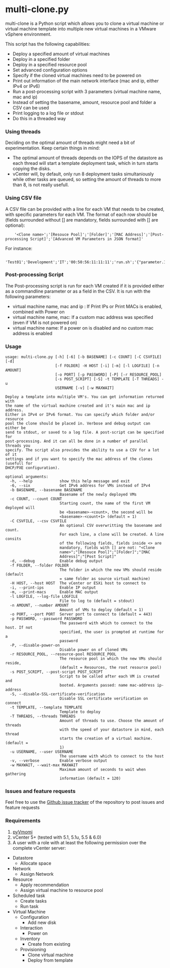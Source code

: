 multi-clone.py
==============
multi-clone is a Python script which allows you to clone a virtual machine or virtual machine template into multiple new virtual machines in a VMware vSphere environment. 

This script has the following capabilities:
* Deploy a specified amount of virtual machines
* Deploy in a specified folder
* Deploy in a specified resource pool
* Set advanced configuration options
* Specify if the cloned virtual machines need to be powered on
* Print out information of the main network interface (mac and ip, either IPv4 or IPv6)
* Run a post-processing script with 3 parameters (virtual machine name, mac and ip)
* Instead of setting the basename, amount, resource pool and folder a CSV can be used
* Print logging to a log file or stdout
* Do this in a threaded way

### Using threads ###
Deciding on the optimal amount of threads might need a bit of experimentation. Keep certain things in mind:
* The optimal amount of threads depends on the IOPS of the datastore as each thread will start a template deployment task, which in turn starts copying the disks.
* vCenter will, by default, only run 8 deployment tasks simultaniously while other tasks are queued, so setting the amount of threads to more than 8, is not really usefull.

### Using CSV file ###
A CSV file can be provided with a line for each VM that needs to be created, with specific parameters for each VM. The format of each row should be (fields surrounded without [] are mandatory, fields surrounded with [] are optional):
```
    '<Clone name>';'[Resouce Pool]';'[Folder]';'[MAC Address]';'[Post-processing Script]';'[Advanced VM Parameters in JSON format]'
```
For instance:
```
    'Test01';'Development';'IT';'00:50:56:11:11:11';'run.sh';'{"parameter.1":"value.1","parameter.2":"value.2"}'
```
### Post-processing Script ###
The Post-processing script is run for each VM created if it is provided either as a commandline parameter or as a field in the CSV. 
It is run with the following parameters:
* virtual machine name, mac and ip : If Print IPs or Print MACs is enabled, combined with Power on
* virtual machine name, mac: If a custom mac address was specified (even if VM is not powered on)
* virtual machine name: If a power on is disabled and no custom mac address is enabled

### Usage ###
    usage: multi-clone.py [-h] [-6] [-b BASENAME] [-c COUNT] [-C CSVFILE] [-d]
                          [-f FOLDER] -H HOST [-i] [-m] [-l LOGFILE] [-n AMOUNT]
                          [-o PORT] [-p PASSWORD] [-P] [-r RESOURCE_POOL]
                          [-s POST_SCRIPT] [-S] -t TEMPLATE [-T THREADS] -u
                          USERNAME [-v] [-w MAXWAIT]

    Deploy a template into multiple VM's. You can get information returned with
    the name of the virtual machine created and it's main mac and ip address.
    Either in IPv4 or IPv6 format. You can specify which folder and/or resource
    pool the clone should be placed in. Verbose and debug output can either be
    send to stdout, or saved to a log file. A post-script can be specified for
    post-processing. And it can all be done in a number of parallel threads you
    specify. The script also provides the ability to use a CSV for a lot of it
    settings and if you want to specify the mac address of the clones (usefull for
    DHCP/PXE configuration).

    optional arguments:
      -h, --help            show this help message and exit
      -6, --six             Get IPv6 address for VMs instead of IPv4
      -b BASENAME, --basename BASENAME
                            Basename of the newly deployed VMs
      -c COUNT, --count COUNT
                            Starting count, the name of the first VM deployed will
                            be <basename>-<count>, the second will be
                            <basename>-<count+1> (default = 1)
      -C CSVFILE, --csv CSVFILE
                            An optional CSV overwritting the basename and count.
                            For each line, a clone will be created. A line consits
                            of the following fields, fields inside <> are
                            mandatory, fields with [] are not: "<Clone
                            name>";"[Resouce Pool]";"[Folder]";"[MAC
                            Address]";"[Post Script]"
      -d, --debug           Enable debug output
      -f FOLDER, --folder FOLDER
                            The folder in which the new VMs should reside (default
                            = same folder as source virtual machine)
      -H HOST, --host HOST  The vCenter or ESXi host to connect to
      -i, --print-ips       Enable IP output
      -m, --print-macs      Enable MAC output
      -l LOGFILE, --log-file LOGFILE
                            File to log to (default = stdout)
      -n AMOUNT, --number AMOUNT
                            Amount of VMs to deploy (default = 1)
      -o PORT, --port PORT  Server port to connect to (default = 443)
      -p PASSWORD, --password PASSWORD
                            The password with which to connect to the host. If not
                            specified, the user is prompted at runtime for a
                            password
      -P, --disable-power-on
                            Disable power on of cloned VMs
      -r RESOURCE_POOL, --resource-pool RESOURCE_POOL
                            The resource pool in which the new VMs should reside,
                            (default = Resources, the root resource pool)
      -s POST_SCRIPT, --post-script POST_SCRIPT
                            Script to be called after each VM is created and
                            booted. Arguments passed: name mac-address ip-address
      -S, --disable-SSL-certificate-verification
                            Disable SSL certificate verification on connect
      -t TEMPLATE, --template TEMPLATE
                            Template to deploy
      -T THREADS, --threads THREADS
                            Amount of threads to use. Choose the amount of threads
                            with the speed of your datastore in mind, each thread
                            starts the creation of a virtual machine. (default =
                            1)
      -u USERNAME, --user USERNAME
                            The username with which to connect to the host
      -v, --verbose         Enable verbose output
      -w MAXWAIT, --wait-max MAXWAIT
                            Maximum amount of seconds to wait when gathering
                            information (default = 120)

### Issues and feature requests ###
Feel free to use the [Github issue tracker](https://github.com/pdellaert/vSphere-Python/issues) of the repository to post issues and feature requests

### Requirements ### 
1. [pyVmomi](https://github.com/vmware/pyvmomi)
2. vCenter 5+ (tested with 5.1, 5.1u, 5.5 & 6.0)
3. A user with a role with at least the following permission over the complete vCenter server:
  * Datastore 
    * Allocate space
  * Network
    * Assign Network
  * Resource
    * Apply recommendation
    * Assign virtual machine to resource pool
  * Scheduled task
    * Create tasks
    * Run task
  * Virtual Machine
    * Configuration
      * Add new disk
    * Interaction
      * Power on
    * Inventory
      * Create from existing
    * Provisioning
      * Clone virtual machine
      * Deploy from template
